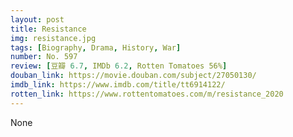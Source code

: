 ```yaml
---
layout: post 
title: Resistance
img: resistance.jpg
tags: [Biography, Drama, History, War]
number: No. 597
review: [豆瓣 6.7, IMDb 6.2, Rotten Tomatoes 56%]
douban_link: https://movie.douban.com/subject/27050130/
imdb_link: https://www.imdb.com/title/tt6914122/
rotten_link: https://www.rottentomatoes.com/m/resistance_2020
---
```


None
